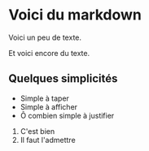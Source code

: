 # Voici du markdown

Voici un peu de texte.

Et voici encore du texte.

## Quelques simplicités

- Simple à taper
- Simple à afficher
- Ô combien simple à justifier

1. C'est bien
2. Il faut l'admettre
